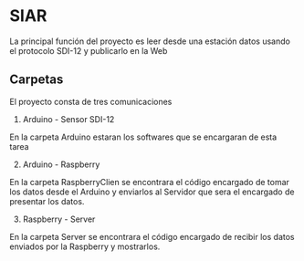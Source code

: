 # SIAR
La principal función del proyecto es leer desde una estación datos usando el protocolo SDI-12 y publicarlo en la Web

## Carpetas

El proyecto consta de tres comunicaciones
1. Arduino - Sensor SDI-12

En la carpeta Arduino estaran los softwares que se encargaran de esta tarea

2. Arduino - Raspberry

En la carpeta RaspberryClien se encontrara el código encargado de tomar los datos desde el Arduino y enviarlos al Servidor que sera el encargado de presentar los datos.

3. Raspberry - Server

En la carpeta Server se encontrara el código encargado de recibir los datos enviados por la Raspberry y mostrarlos. 
